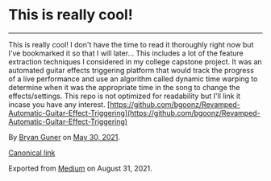 # This is really cool!

---

This is really cool! I don't have the time to read it thoroughly right now but I've bookmarked it so that I will later... This includes a lot of the feature extraction techniques I considered in my college capstone project. It was an automated guitar effects triggering platform that would track the progress of a live performance and use an algorithm called dynamic time warping to determine when it was the appropriate time in the song to change the effects/settings. This repo is not optimized for readability but I'll link it incase you have any interest. [https://github.com/bgoonz/Revamped-Automatic-Guitar-Effect-Triggering](https://github.com/bgoonz/Revamped-Automatic-Guitar-Effect-Triggering)

By [Bryan Guner](https://medium.com/@bryanguner) on [May 30, 2021](https://medium.com/p/691dbf4081b5).

[Canonical link](https://medium.com/@bryanguner/this-is-really-cool-691dbf4081b5)

Exported from [Medium](https://medium.com) on August 31, 2021.
